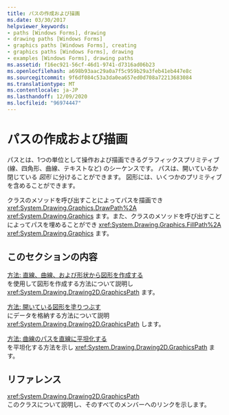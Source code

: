 ```yaml
---
title: パスの作成および描画
ms.date: 03/30/2017
helpviewer_keywords:
- paths [Windows Forms], drawing
- drawing paths [Windows Forms]
- graphics paths [Windows Forms], creating
- graphics paths [Windows Forms], drawing
- examples [Windows Forms], drawing paths
ms.assetid: f16ec921-56cf-46d1-9741-d7316ad06b23
ms.openlocfilehash: a698b93aac29a0a7f5c959b29a3feb41eb447e8c
ms.sourcegitcommit: 9f6df084c53a3da0ea657ed0d708a72213683084
ms.translationtype: MT
ms.contentlocale: ja-JP
ms.lasthandoff: 12/09/2020
ms.locfileid: "96974447"
---
```

# <a name="constructing-and-drawing-paths"></a>パスの作成および描画
パスとは、1つの単位として操作および描画できるグラフィックスプリミティブ (線、四角形、曲線、テキストなど) のシーケンスです。 パスは、開いているか閉じている *図形* に分けることができます。 図形には、いくつかのプリミティブを含めることができます。  
  
 クラスのメソッドを呼び出すことによってパスを描画でき <xref:System.Drawing.Graphics.DrawPath%2A> <xref:System.Drawing.Graphics> ます。また、クラスのメソッドを呼び出すことによってパスを埋めることができ <xref:System.Drawing.Graphics.FillPath%2A> <xref:System.Drawing.Graphics> ます。  
  
## <a name="in-this-section"></a>このセクションの内容  
 [方法: 直線、曲線、および形状から図形を作成する](how-to-create-figures-from-lines-curves-and-shapes.md)  
 を使用して図形を作成する方法について説明し <xref:System.Drawing.Drawing2D.GraphicsPath> ます。  
  
 [方法: 開いている図形を塗りつぶす](how-to-fill-open-figures.md)  
 にデータを格納する方法について説明 <xref:System.Drawing.Drawing2D.GraphicsPath> します。  
  
 [方法: 曲線のパスを直線に平坦化する](how-to-flatten-a-curved-path-into-a-line.md)  
 を平坦化する方法を示し <xref:System.Drawing.Drawing2D.GraphicsPath> ます。  
  
## <a name="reference"></a>リファレンス  
 <xref:System.Drawing.Drawing2D.GraphicsPath>  
 このクラスについて説明し、そのすべてのメンバーへのリンクを示します。
